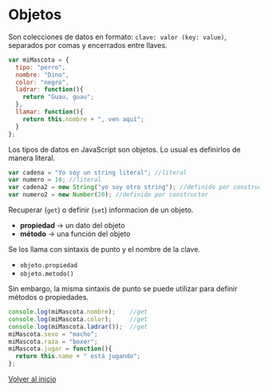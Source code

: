 # Objetos

Son colecciones de datos en formato: `clave: valor (key: value)`, separados por comas y encerrados entre llaves.

```js
var miMascota = {
  tipo: "perro",
  nombre: "Dino",
  color: "negro",
  ladrar: function(){
    return "Guau, guau";
  },
  llamar: function(){
    return this.nombre + ", ven aquí";
  }
};
```

Los tipos de datos en JavaScript son objetos. Lo usual es definirlos de manera literal. 

```js
var cadena = "Yo soy un string literal"; //literal
var numero = 10; //literal
var cadena2 = new String("yo soy otro string"); //definido por constructor
var numero2 = new Number(20); //definido por constructor
```

Recuperar (`get`) o definir (`set`) informacion de un objeto.
* **propiedad** -> un dato del objeto
* **método** -> una función del objeto

Se los llama con sintaxis de punto y el nombre de la clave.

* `objeto.propiedad`
* `objeto.metodo()`

Sin embargo, la misma sintaxis de punto se puede utilizar para definir métodos o propiedades.

```js
console.log(miMascota.nombre);    //get
console.log(miMascota.color);     //get
console.log(miMascota.ladrar());  //get
miMascota.sexo = "macho";
miMascota.raza = "boxer";
miMascota.jugar = function(){
  return this.name + " está jugando";
};
```

[Volver al inicio](#-Objetos)